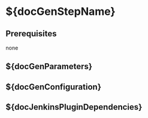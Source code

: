 # ${docGenStepName}

## Prerequisites

none

## ${docGenParameters}

## ${docGenConfiguration}

## ${docJenkinsPluginDependencies}

